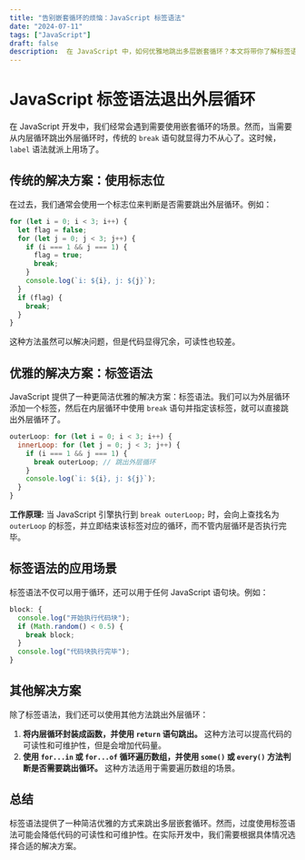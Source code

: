 ```yaml
---
title: "告别嵌套循环的烦恼：JavaScript 标签语法"
date: "2024-07-11"
tags: ["JavaScript"]
draft: false
description:  在 JavaScript 中，如何优雅地跳出多层嵌套循环？本文将带你了解标签语法的妙用，以及其他可行的解决方案。...标签语法提供了一种简洁优雅的方式来跳出多层嵌套循环。然而，过度使用标签语法可能会降低代码的可读性和可维护性。在实际开发中，我们需要根据具体情况选择合适的解决方案。
---
```


# JavaScript 标签语法退出外层循环

在 JavaScript 开发中，我们经常会遇到需要使用嵌套循环的场景。然而，当需要从内层循环跳出外层循环时，传统的 `break` 语句就显得力不从心了。这时候，`label` 语法就派上用场了。

## 传统的解决方案：使用标志位

在过去，我们通常会使用一个标志位来判断是否需要跳出外层循环。例如：

```javascript
for (let i = 0; i < 3; i++) {
  let flag = false;
  for (let j = 0; j < 3; j++) {
    if (i === 1 && j === 1) {
      flag = true;
      break;
    }
    console.log(`i: ${i}, j: ${j}`);
  }
  if (flag) {
    break;
  }
}
```

这种方法虽然可以解决问题，但是代码显得冗余，可读性也较差。

##  优雅的解决方案：标签语法

JavaScript 提供了一种更简洁优雅的解决方案：标签语法。我们可以为外层循环添加一个标签，然后在内层循环中使用 `break` 语句并指定该标签，就可以直接跳出外层循环了。

```javascript
outerLoop: for (let i = 0; i < 3; i++) {
  innerLoop: for (let j = 0; j < 3; j++) {
    if (i === 1 && j === 1) {
      break outerLoop; // 跳出外层循环
    }
    console.log(`i: ${i}, j: ${j}`);
  }
}
```

**工作原理:** 当 JavaScript 引擎执行到 `break outerLoop;` 时，会向上查找名为 `outerLoop` 的标签，并立即结束该标签对应的循环，而不管内层循环是否执行完毕。

##  标签语法的应用场景

标签语法不仅可以用于循环，还可以用于任何 JavaScript 语句块。例如：

```javascript
block: {
  console.log("开始执行代码块");
  if (Math.random() < 0.5) {
    break block;
  }
  console.log("代码块执行完毕");
}
```

##  其他解决方案

除了标签语法，我们还可以使用其他方法跳出外层循环：

1. **将内层循环封装成函数，并使用 `return` 语句跳出。**  这种方法可以提高代码的可读性和可维护性，但是会增加代码量。
2. **使用 `for...in` 或 `for...of` 循环遍历数组，并使用 `some()` 或 `every()` 方法判断是否需要跳出循环。** 这种方法适用于需要遍历数组的场景。

##  总结

标签语法提供了一种简洁优雅的方式来跳出多层嵌套循环。然而，过度使用标签语法可能会降低代码的可读性和可维护性。在实际开发中，我们需要根据具体情况选择合适的解决方案。


